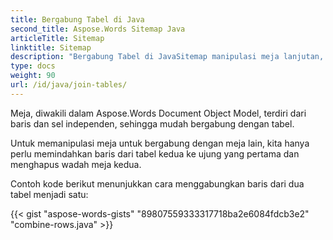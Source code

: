 ```yaml
---
title: Bergabung Tabel di Java
second_title: Aspose.Words Sitemap Java
articleTitle: Sitemap
linktitle: Sitemap
description: "Bergabung Tabel di JavaSitemap manipulasi meja lanjutan, bergabung dan membagi menggunakan JavaSitemap"
type: docs
weight: 90
url: /id/java/join-tables/
---
```


Meja, diwakili dalam Aspose.Words Document Object Model, terdiri dari baris dan sel independen, sehingga mudah bergabung dengan tabel.

Untuk memanipulasi meja untuk bergabung dengan meja lain, kita hanya perlu memindahkan baris dari tabel kedua ke ujung yang pertama dan menghapus wadah meja kedua.

Contoh kode berikut menunjukkan cara menggabungkan baris dari dua tabel menjadi satu:

{{< gist "aspose-words-gists" "89807559333317718ba2e6084fdcb3e2" "combine-rows.java" >}}